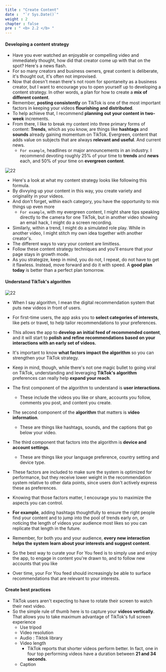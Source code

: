```yaml
---
title : "Create Content"
date :  "`r Sys.Date()`" 
weight : 2
chapter : false
pre : " <b> 2.2 </b> "
---
```


#### Developing a content strategy
-  Have you ever watched an enjoyable or compelling video and immediately thought, how did that creator come up with that on the spot? Here's a news flash.
-  For so many creators and business owners, great content is deliberate, it's thought out, it's often not improvised. 
-  Now that doesn't mean there's not room for spontaneity as a business creator, but I want to encourage you to open yourself up to developing a content strategy. In other words, a plan for how to create a **mix of different content**.
-  Remember, **posting consistently** on TikTok is one of the most important factors in keeping your videos **flourishing and distributed**.
-  To help achieve that, I recommend **planning out your content in two-week** increments. 
-  From there, I like to break my content into three primary forms of content: **Trends**, which as you know, are things like **hashtags** and **sounds** already gaining momentum on TikTok. Evergreen, content that adds value on subjects that are always **relevant and useful**. And current news. 
   -  `For example`, headlines or major announcements in an industry. I recommend devoting roughly 25% of your time to **trends** and **news** each, and 50% of your time on **evergreen content**.

![22](/nonotnone.0/images/2/22/1.png?featherlight=false&width=40pc)

-  Here's a look at what my content strategy looks like following this formula.
-  By divvying up your content in this way, you create variety and originality in your videos. 
-  And don't forget, within each category, you have the opportunity to mix things up even more
   -  `For example`, with my evergreen content, I might share tips speaking directly to the camera for one TikTok, but in another video showing an email hack, I might do a screen recording.
-  Similarly, within a trend, I might do a simulated role play. While in another video, I might stitch my own idea together with another creator's. 
-  The different ways to vary your content are limitless.
-  Follow these content strategy techniques and you'll ensure that your page stays in growth mode.
-  As you strategize, keep in mind, you do not, I repeat, do not have to get it flawless. Instead, move forward and do it with speed. A **good plan today** is better than a perfect plan tomorrow.

#### Understand TikTok's algorithm

![22](/nonotnone.0/images/2/22/2.png?featherlight=false&width=40pc)

- When I say algorithm, I mean the digital recommendation system that puts new videos in front of users.
- For first-time users, the app asks you to **select categories of interests**, like pets or travel, to help tailor recommendations to your preferences. 
- This allows the app to **develop an initial feed of recommended content**, and it will start to **polish and refine recommendations based on your interactions with an early set of videos.**
- It's important to know **what factors impact the algorithm** so you can strengthen your TikTok strategy. 
- Keep in mind, though, while there's not one magic bullet to going viral on TikTok, understanding and leveraging **TikTok's algorithm** preferences can really help **expand your reach**. 
- The first component of the algorithm to understand is **user interactions**. 
  - These include the videos you like or share, accounts you follow, comments you post, and content you create.
  
- The second component of the **algorithm** that matters is **video information**.
  - These are things like hashtags, sounds, and the captions that go below your video.
  
- The third component that factors into the algorithm is **device and account settings**.
  - These are things like your language preference, country setting and device type. 

- These factors are included to make sure the system is optimized for performance, but they receive lower weight in the recommendation system relative to other data points, since users don't actively express these as preferences.  
- Knowing that those factors matter, I encourage you to maximize the aspects you can control. 
- **For example**, adding hashtags thoughtfully to ensure the right people find your content and to jump into the pool of trends early on, or noticing the length of videos your audience most likes so you can replicate that length in the future.
- Remember, for both you and your audience, **every new interaction helps the system learn about your interests and suggest content**.
- So the best way to curate your For You feed is to simply use and enjoy the app, to engage in content you're drawn to, and to follow new accounts that you like
- Over time, your For You feed should increasingly be able to surface recommendations that are relevant to your interests.

#### Create best practices

- TikTok users aren't expecting to have to rotate their screen to watch their next video.
- So the simple rule of thumb here is to capture your **videos vertically**. That allows you to take maximum advantage of TikTok's full screen experience
  - Use tripod
  - Video resolution
  - Audio : Tiktok library
  - Video length 
    - TikTok reports that shorter videos perform better. In fact, one in four top performing videos have a duration between **21 and 34 seconds**.
  - Caption